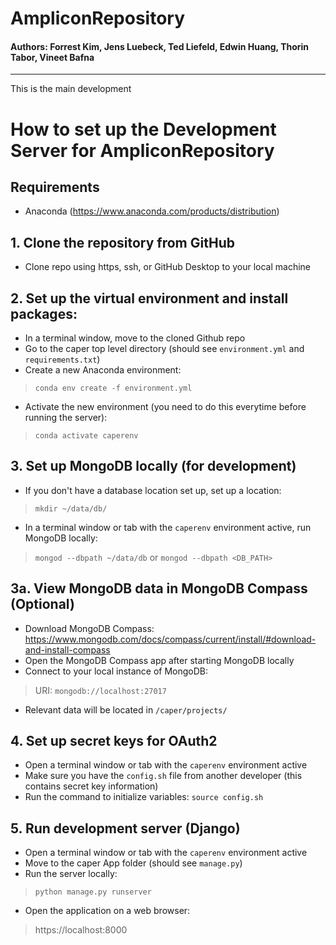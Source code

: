 # AmpliconRepository

#### Authors: Forrest Kim, Jens Luebeck, Ted Liefeld, Edwin Huang, Thorin Tabor, Vineet Bafna
---

This is the main development 

# How to set up the Development Server for AmpliconRepository

## Requirements
- Anaconda (https://www.anaconda.com/products/distribution)

## 1. Clone the repository from GitHub
- Clone repo using https, ssh, or GitHub Desktop to your local machine

## 2. Set up the virtual environment and install packages:
- In a terminal window, move to the cloned Github repo
- Go to the caper top level directory (should see `environment.yml` and `requirements.txt`)
- Create a new Anaconda environment:
> `conda env create -f environment.yml`
- Activate the new environment (you need to do this everytime before running the server):
> `conda activate caperenv` 

## 3. Set up MongoDB locally (for development)
- If you don't have a database location set up, set up a location:
> `mkdir ~/data/db/`
- In a terminal window or tab with the `caperenv` environment active, run MongoDB locally:
>  `mongod --dbpath ~/data/db` or `mongod --dbpath <DB_PATH>`

## 3a. View MongoDB data in MongoDB Compass (Optional)
- Download MongoDB Compass: https://www.mongodb.com/docs/compass/current/install/#download-and-install-compass
- Open the MongoDB Compass app after starting MongoDB locally
- Connect to your local instance of MongoDB:
> URI: `mongodb://localhost:27017`
- Relevant data will be located in `/caper/projects/`

## 4. Set up secret keys for OAuth2
- Open a terminal window or tab with the `caperenv` environment active
- Make sure you have the `config.sh` file from another developer (this contains secret key information)
- Run the command to initialize variables:
`source config.sh`

## 5. Run development server (Django)
- Open a terminal window or tab with the `caperenv` environment active
- Move to the caper App folder (should see `manage.py`)
- Run the server locally:
> `python manage.py runserver`
- Open the application on a web browser:
> https://localhost:8000